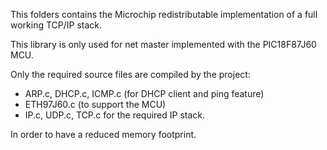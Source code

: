 This folders contains the Microchip redistributable implementation of a full working TCP/IP stack.

This library is only used for net master implemented with the PIC18F87J60 MCU.

Only the required source files are compiled by the project:

- ARP.c, DHCP.c, ICMP.c (for DHCP client and ping feature)
- ETH97J60.c (to support the MCU)
- IP.c, UDP.c, TCP.c for the required IP stack.

In order to have a reduced memory footprint.
